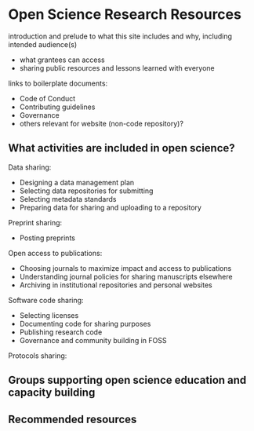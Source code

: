 # Open Science Research Resources

introduction and prelude to what this site includes and why,
including intended audience(s)
- what grantees can access
- sharing public resources and lessons learned with everyone

links to boilerplate documents:
- Code of Conduct
- Contributing guidelines
- Governance
- others relevant for website (non-code repository)?

## What activities are included in open science?

Data sharing:
- Designing a data management plan
- Selecting data repositories for submitting
- Selecting metadata standards
- Preparing data for sharing and uploading to a repository

Preprint sharing:
- Posting preprints

Open access to publications:
- Choosing journals to maximize impact and  access to publications
- Understanding journal policies for sharing manuscripts elsewhere 
- Archiving in institutional repositories and personal websites

Software code sharing:
- Selecting licenses
- Documenting code for sharing purposes
- Publishing research code 
- Governance and community building in FOSS 

Protocols sharing:

## Groups supporting open science education and capacity building

## Recommended resources


